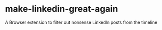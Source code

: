 # make-linkedin-great-again
 A Browser extension to filter out nonsense LinkedIn posts from the timeline

